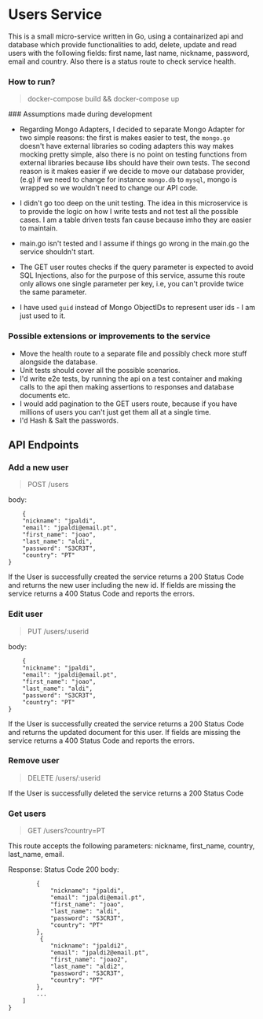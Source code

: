 # Users Service

This is a small micro-service written in Go, using a containarized api and database which provide functionalities to add, delete, update and read users with the following fields: first name, last name, nickname, password, email and country.
Also there is a status route to check service health.

### How to run?
> docker-compose build && docker-compose up

### Assumptions made during development
- Regarding Mongo Adapters, I decided to separate Mongo Adapter for two simple reasons: the first is makes easier to test, the `mongo.go` doesn't have external libraries so coding adapters this way makes mocking pretty simple, also there is no point on testing functions from external libraries because libs should have their own tests. The second reason is it makes easier if we decide to move our database provider, (e.g) if we need to change for instance `mongo.db` to `mysql`, mongo is wrapped so we wouldn't need to change our API code.

- I didn't go too deep on the unit testing. The idea in this microservice is to provide the logic on how I write tests and not test all the possible cases. I am a table driven tests fan cause because imho they are easier to maintain.

- main.go isn't tested and I assume if things go wrong in the main.go the service shouldn't start.

- The GET user routes checks if the query parameter is expected to avoid SQL Injections, also for the purpose of this service, assume this route only allows one single parameter per key, i.e, you can't provide twice the same parameter.

- I have used `guid` instead of Mongo ObjectIDs to represent user ids - I am just used to it.  

### Possible extensions or improvements to the service

- Move the health route to a separate file and possibly check more stuff alongside the database.
- Unit tests should cover all the possible scenarios.
- I'd write e2e tests, by running the api on a test container and making calls to the api then making assertions to responses and database documents etc.
- I would add pagination to the GET users route, because if you have millions of users you can't just get them all at a single time.
- I'd Hash & Salt the passwords.

## API Endpoints

### Add a new user

> POST /users

body: 
```
    {
    "nickname": "jpaldi",
    "email": "jpaldi@email.pt",
    "first_name": "joao",
    "last_name": "aldi",
    "password": "S3CR3T",
    "country": "PT"
}
```

If the User is successfully created the service returns a 200 Status Code and returns the new user including the new id.
If fields are missing the service returns a 400 Status Code and reports the errors.

### Edit user

> PUT /users/:userid

body: 
```
    {
    "nickname": "jpaldi",
    "email": "jpaldi@email.pt",
    "first_name": "joao",
    "last_name": "aldi",
    "password": "S3CR3T",
    "country": "PT"
}
```
If the User is successfully created the service returns a 200 Status Code and returns the updated document for this user.
If fields are missing the service returns a 400 Status Code and reports the errors.

### Remove user

> DELETE /users/:userid

If the User is successfully deleted the service returns a 200 Status Code

### Get users

> GET /users?country=PT

This route accepts the following parameters: nickname, first_name, country, last_name, email.

Response:
Status Code 200
body: 
```[
        {
            "nickname": "jpaldi",
            "email": "jpaldi@email.pt",
            "first_name": "joao",
            "last_name": "aldi",
            "password": "S3CR3T",
            "country": "PT"
        },
         {
            "nickname": "jpaldi2",
            "email": "jpaldi2@email.pt",
            "first_name": "joao2",
            "last_name": "aldi2",
            "password": "S3CR3T",
            "country": "PT"
        },
        ...
    ]
}
```